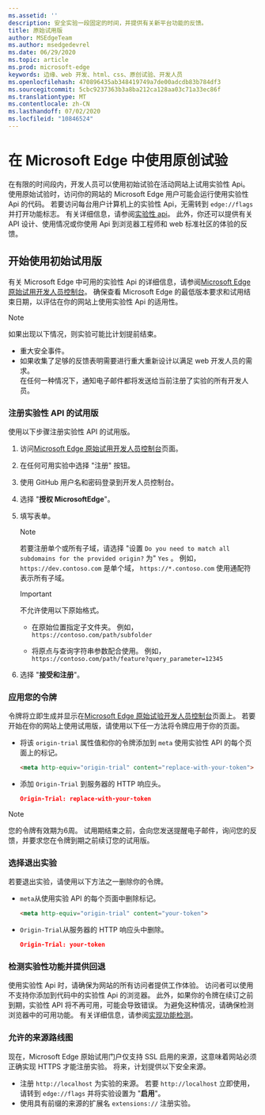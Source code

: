 ```yaml
---
ms.assetid: ''
description: 安全实验一段固定的时间，并提供有关新平台功能的反馈。
title: 原始试用版
author: MSEdgeTeam
ms.author: msedgedevrel
ms.date: 06/29/2020
ms.topic: article
ms.prod: microsoft-edge
keywords: 边缘、web 开发、html、css、原创试验、开发人员
ms.openlocfilehash: 470896435ab348419749a7de00adcdb83b784df3
ms.sourcegitcommit: 5cbc9237363b3a8ba212ca128aa03c71a33ec86f
ms.translationtype: MT
ms.contentlocale: zh-CN
ms.lasthandoff: 07/02/2020
ms.locfileid: "10846524"
---
```

# 在 Microsoft Edge 中使用原创试验  

在有限的时间段内，开发人员可以使用初始试验在活动网站上试用实验性 Api。  使用原始试验时，访问你的网站的 Microsoft Edge 用户可能会运行使用实验性 Api 的代码。  若要访问每台用户计算机上的实验性 Api，无需转到 `edge://flags` 并打开功能标志。  有关详细信息，请参阅[实验性 api][DeveloperMicrsoftEdgeOriginTrials]。  此外，你还可以提供有关 API 设计、使用情况或你使用 Api 到浏览器工程师和 web 标准社区的体验的反馈。  

## 开始使用初始试用版  

有关 Microsoft Edge 中可用的实验性 Api 的详细信息，请参阅[Microsoft Edge 原始试用开发人员控制台][DeveloperMicrsoftEdgeOriginTrials]。  确保查看 Microsoft Edge 的最低版本要求和试用结束日期，以评估在你的网站上使用实验性 Api 的适用性。  

> [!NOTE]
> 如果出现以下情况，则实验可能比计划提前结束。  
> *   重大安全事件。  
> *   如果收集了足够的反馈表明需要进行重大重新设计以满足 web 开发人员的需求。  
> 在任何一种情况下，通知电子邮件都将发送给当前注册了实验的所有开发人员。  

### 注册实验性 API 的试用版  

使用以下步骤注册实验性 API 的试用版。  

1.  访问[Microsoft Edge 原始试用开发人员控制台][DeveloperMicrsoftEdgeOriginTrials]页面。  
1.  在任何可用实验中选择 "注册" 按钮。  
1.  使用 GitHub 用户名和密码登录到开发人员控制台。  
1.  选择 "**授权 MicrosoftEdge**"。  
1.  填写表单。  
    
    > [!NOTE]
    > 若要注册单个或所有子域，请选择 "设置 `Do you need to match all subdomains for the provided origin?` 为" `Yes` 。  例如， `https://dev.contoso.com` 是单个域， `https://*.contoso.com` 使用通配符表示所有子域。  
    
    > [!IMPORTANT]
    > 不允许使用以下原始格式。  
    > *   在原始位置指定子文件夹。  例如， `https://contoso.com/path/subfolder`  
    > 
    > *   将原点与查询字符串参数配合使用。  例如， `https://contoso.com/path/feature?query_parameter=12345`  
    
1.  选择 "**接受和注册**"。  

### 应用您的令牌  

令牌将立即生成并显示在[Microsoft Edge 原始试验开发人员控制台][DeveloperMicrsoftEdgeOriginTrials]页面上。  若要开始在你的网站上使用试用版，请使用以下任一方法将令牌应用于你的页面。  

*   将该 `origin-trial` 属性值和你的令牌添加到 `meta` 使用实验性 API 的每个页面上的标记。  
    
    ```html
    <meta http-equiv="origin-trial" content="replace-with-your-token">
    ```  
    
*   添加 `Origin-Trial` 到服务器的 HTTP 响应头。  
    
    ```json
    Origin-Trial: replace-with-your-token
    ```  
    
> [!NOTE]
> 您的令牌有效期为6周。  试用期结束之前，会向您发送提醒电子邮件，询问您的反馈，并要求您在令牌到期之前续订您的试用版。  

### 选择退出实验  

若要退出实验，请使用以下方法之一删除你的令牌。  

*   `meta`从使用实验 API 的每个页面中删除标记。  
    
    ```html
    <meta http-equiv="origin-trial" content="your-token">
    ```  
    
*   `Origin-Trial`从服务器的 HTTP 响应头中删除。  
    
    ```json
    Origin-Trial: your-token
    ```  
    
### 检测实验性功能并提供回退  

使用实验性 Api 时，请确保为网站的所有访问者提供工作体验。  访问者可以使用不支持你添加到代码中的实验性 Api 的浏览器。  此外，如果你的令牌在续订之前到期，实验性 API 将不再可用，可能会导致错误。  为避免这种情况，请确保检测浏览器中的可用功能。  有关详细信息，请参阅[实现功能检测][MDNImplementingFeatureDetection]。

### 允许的来源路线图  

现在，Microsoft Edge 原始试用门户仅支持 SSL 启用的来源，这意味着网站必须正确实现 HTTPS 才能注册实验。  将来，计划提供以下安全来源。  

*   注册 `http://localhost` 为实验的来源。  若要 `http://localhost` 立即使用，请转到 `edge://flags` 并将实验设置为 "**启用**"。  
*   使用具有前缀的来源的扩展名 `extensions://` 注册实验。  
    
<!-- links -->  

[DeveloperMicrsoftEdgeOriginTrials]: https://developer.microsoft.com/microsoft-edge/origin-trials "Microsoft Edge 原始试用开发人员控制台 |Microsoft 文档"  

[MDNImplementingFeatureDetection]: https://developer.mozilla.org/docs/learn/tools_and_testing/cross_browser_testing/feature_detection "实施功能检测 |MDN"  
